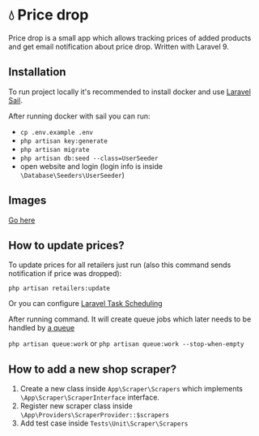 # :droplet: Price drop
Price drop is a small app which allows tracking prices of added products and get email notification about price drop. Written with Laravel 9.

## Installation
To run project locally it's recommended to install docker and use  [Laravel Sail](https://laravel.com/docs/10.x/sail#installing-composer-dependencies-for-existing-projects).

After running docker with sail you can run:

* `cp .env.example .env`
* `php artisan key:generate`
* `php artisan migrate`
* `php artisan db:seed --class=UserSeeder`
* open website and login (login info is inside `\Database\Seeders\UserSeeder`)

## Images
[Go here](/resources/docs/Overview.md)

## How to update prices?
To update prices for all retailers just run (also this command sends notification if price was dropped):

`php artisan retailers:update`

Or you can configure [Laravel Task Scheduling](https://laravel.com/docs/10.x/scheduling)

After running command. It will create queue jobs which later needs to be handled by [a queue](https://laravel.com/docs/10.x/queues#running-the-queue-worker) 

`php artisan queue:work` or `php artisan queue:work --stop-when-empty`

## How to add a new shop scraper?
1. Create a new class inside `App\Scraper\Scrapers` which implements `\App\Scraper\ScraperInterface` interface.
2. Register new scraper class inside `\App\Providers\ScraperProvider::$scrapers`
3. Add test case inside `Tests\Unit\Scraper\Scrapers`
